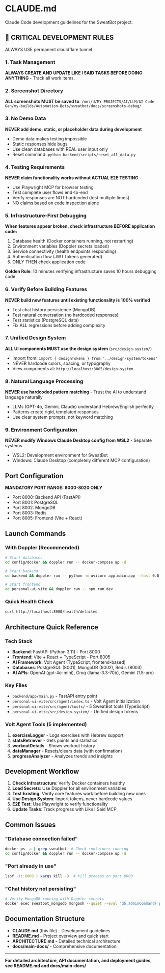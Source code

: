 # CLAUDE.md

Claude Code development guidelines for the SweatBot project.

## 🚨 CRITICAL DEVELOPMENT RULES

ALWAYS USE permanent clouldflare tunnel 

### 1. Task Management
**ALWAYS CREATE AND UPDATE LIKE I SAID TASKS BEFORE DOING ANYTHING** - Track all work items.

### 2. Screenshot Directory
**ALL screenshots MUST be saved to**: `/mnt/d/MY PROJECTS/AI/LLM/AI Code Gen/my-builds/Automation-Bots/sweatbot/docs/screenshots-debug/`

### 3. No Demo Data
**NEVER add demo, static, or placeholder data during development**
- Demo data makes testing impossible
- Static responses hide bugs
- Use clean databases with REAL user input only
- Reset command: `python backend/scripts/reset_all_data.py`

### 4. Testing Requirements
**NEVER claim functionality works without ACTUAL E2E TESTING**
- Use Playwright MCP for browser testing
- Test complete user flows end-to-end
- Verify responses are NOT hardcoded (test multiple times)
- NO claims based on code inspection alone

### 5. Infrastructure-First Debugging
**When features appear broken, check infrastructure BEFORE application code:**
1. Database health (Docker containers running, not restarting)
2. Environment variables (Doppler secrets loaded)
3. Service connectivity (health endpoints responding)
4. Authentication flow (JWT tokens generated)
5. ONLY THEN check application code

**Golden Rule**: 10 minutes verifying infrastructure saves 10 hours debugging code.

### 6. Verify Before Building Features
**NEVER build new features until existing functionality is 100% verified**
- Test chat history persistence (MongoDB)
- Test natural conversation (no hardcoded responses)
- Test statistics (PostgreSQL data)
- Fix ALL regressions before adding complexity

### 7. Unified Design System
**ALL UI components MUST use the design system** (`src/design-system/`)
- Import from: `import { designTokens } from '../design-system/tokens'`
- NEVER hardcode colors, spacing, or typography
- View components at: `http://localhost:8005/design-system`

### 8. Natural Language Processing
**NEVER use hardcoded pattern matching** - Trust the AI to understand language naturally
- LLMs (GPT-4o, Gemini, Claude) understand Hebrew/English perfectly
- Patterns create rigid, templated responses
- Use clear system prompts, not keyword matching

### 9. Environment Configuration
**NEVER modify Windows Claude Desktop config from WSL2** - Separate systems
- WSL2: Development environment for SweatBot
- Windows: Claude Desktop (completely different MCP configuration)

## Port Configuration
**MANDATORY PORT RANGE: 8000-8020 ONLY**
- Port 8000: Backend API (FastAPI)
- Port 8001: PostgreSQL
- Port 8002: MongoDB
- Port 8003: Redis
- Port 8005: Frontend (Vite + React)

## Launch Commands

### With Doppler (Recommended)
```bash
# Start databases
cd config/docker && doppler run -- docker-compose up -d

# Start backend
cd backend && doppler run -- python -m uvicorn app.main:app --host 0.0.0.0 --port 8000 --reload

# Start frontend
cd personal-ui-vite && doppler run -- npm run dev
```

### Quick Health Check
```bash
curl http://localhost:8000/health/detailed
```

## Architecture Quick Reference

### Tech Stack
- **Backend**: FastAPI (Python 3.11) - Port 8000
- **Frontend**: Vite + React + TypeScript - Port 8005
- **AI Framework**: Volt Agent (TypeScript, frontend-based)
- **Databases**: PostgreSQL (8001), MongoDB (8002), Redis (8003)
- **AI APIs**: OpenAI (gpt-4o-mini), Groq (llama-3.3-70b), Gemini (1.5-pro)

### Key Files
- `backend/app/main.py` - FastAPI entry point
- `personal-ui-vite/src/agent/index.ts` - Volt Agent initialization
- `personal-ui-vite/src/agent/tools/` - 5 SweatBot tools (TypeScript)
- `personal-ui-vite/src/design-system/` - Unified design tokens

### Volt Agent Tools (5 implemented)
1. **exerciseLogger** - Logs exercises with Hebrew support
2. **statsRetriever** - Gets points and statistics
3. **workoutDetails** - Shows workout history
4. **dataManager** - Resets/clears data (with confirmation)
5. **progressAnalyzer** - Analyzes trends and insights

## Development Workflow

1. **Check Infrastructure**: Verify Docker containers healthy
2. **Load Secrets**: Use Doppler for all environment variables
3. **Test Existing**: Verify core features work before building new ones
4. **Use Design System**: Import tokens, never hardcode values
5. **E2E Test**: Use Playwright to verify functionality
6. **Update Tasks**: Track progress with Like I Said MCP

## Common Issues

### "Database connection failed"
```bash
docker ps -a | grep sweatbot  # Check containers running
cd config/docker && doppler run -- docker-compose up -d
```

### "Port already in use"
```bash
lsof -ti:8000 | xargs kill -9  # Kill process on port 8000
```

### "Chat history not persisting"
```bash
# Verify MongoDB running with Doppler secrets
docker exec sweatbot_mongodb mongosh --quiet --eval "db.adminCommand('ping')"
```

## Documentation Structure
- **CLAUDE.md** (this file) - Development guidelines
- **README.md** - Project overview and quick start
- **ARCHITECTURE.md** - Detailed technical architecture
- **docs/main-docs/** - Comprehensive documentation

---

**For detailed architecture, API documentation, and deployment guides, see README.md and docs/main-docs/**
